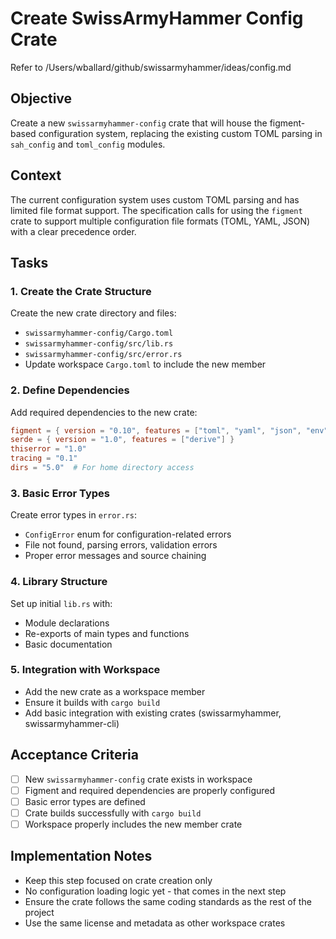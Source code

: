 # Create SwissArmyHammer Config Crate

Refer to /Users/wballard/github/swissarmyhammer/ideas/config.md

## Objective

Create a new `swissarmyhammer-config` crate that will house the figment-based configuration system, replacing the existing custom TOML parsing in `sah_config` and `toml_config` modules.

## Context

The current configuration system uses custom TOML parsing and has limited file format support. The specification calls for using the `figment` crate to support multiple configuration file formats (TOML, YAML, JSON) with a clear precedence order.

## Tasks

### 1. Create the Crate Structure

Create the new crate directory and files:
- `swissarmyhammer-config/Cargo.toml`
- `swissarmyhammer-config/src/lib.rs`
- `swissarmyhammer-config/src/error.rs`
- Update workspace `Cargo.toml` to include the new member

### 2. Define Dependencies

Add required dependencies to the new crate:
```toml
figment = { version = "0.10", features = ["toml", "yaml", "json", "env"] }
serde = { version = "1.0", features = ["derive"] }
thiserror = "1.0"
tracing = "0.1"
dirs = "5.0"  # For home directory access
```

### 3. Basic Error Types

Create error types in `error.rs`:
- `ConfigError` enum for configuration-related errors
- File not found, parsing errors, validation errors
- Proper error messages and source chaining

### 4. Library Structure  

Set up initial `lib.rs` with:
- Module declarations
- Re-exports of main types and functions
- Basic documentation

### 5. Integration with Workspace

- Add the new crate as a workspace member
- Ensure it builds with `cargo build` 
- Add basic integration with existing crates (swissarmyhammer, swissarmyhammer-cli)

## Acceptance Criteria

- [ ] New `swissarmyhammer-config` crate exists in workspace
- [ ] Figment and required dependencies are properly configured
- [ ] Basic error types are defined
- [ ] Crate builds successfully with `cargo build`
- [ ] Workspace properly includes the new member crate

## Implementation Notes

- Keep this step focused on crate creation only
- No configuration loading logic yet - that comes in the next step
- Ensure the crate follows the same coding standards as the rest of the project
- Use the same license and metadata as other workspace crates